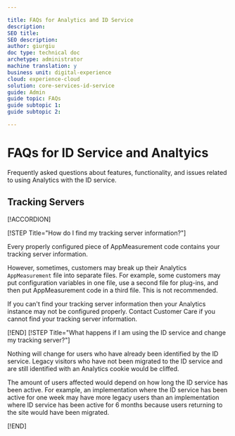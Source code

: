 ```yaml
---

title: FAQs for Analytics and ID Service
description: 
SEO title: 
SEO description: 
author: giurgiu
doc type: technical doc
archetype: administrator
machine translation: y
business unit: digital-experience
cloud: experience-cloud
solution: core-services-id-service
guide: Admin
guide topic: FAQs
guide subtopic 1: 
guide subtopic 2:

---
```


# FAQs for ID Service and Analtyics

Frequently asked questions about features, functionality, and issues related to using Analytics with the ID service.

## Tracking Servers

[!ACCORDION]

[!STEP Title="How do I find my tracking server information?"]

Every properly configured piece of AppMeasurement code contains your tracking server information.

However, sometimes, customers may break up their Analytics `AppMeasurement` file into separate files. For example, some customers may put configuration variables in one file, use a second file for plug-ins, and then put AppMeasurement code in a third file. This is not recommended.

If you can't find your tracking server information then your Analytics instance may not be configured properly. Contact Customer Care if you cannot find your tracking server information.

[!END]
[!STEP Title="What happens if I am using the ID service and change my tracking server?"]

Nothing will change for users who have already been identified by the ID service. Legacy visitors who have not been migrated to the ID service and are still identified with an Analytics cookie would be cliffed. 

The amount of users affected would depend on how long the ID service has been active. For example, an implementation where the ID service has been active for one week may have more legacy users than an implementation where ID service has been active for 6 months because users returning to the site would have been migrated.

[!END]
